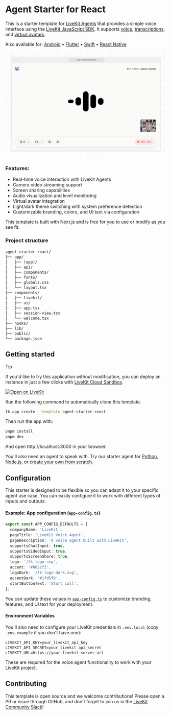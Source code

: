# Agent Starter for React

This is a starter template for [LiveKit Agents](https://docs.livekit.io/agents) that provides a simple voice interface using the [LiveKit JavaScript SDK](https://github.com/livekit/client-sdk-js). It supports [voice](https://docs.livekit.io/agents/start/voice-ai), [transcriptions](https://docs.livekit.io/agents/build/text/), and [virtual avatars](https://docs.livekit.io/agents/integrations/avatar).

Also available for:
[Android](https://github.com/livekit-examples/agent-starter-android) • [Flutter](https://github.com/livekit-examples/agent-starter-flutter) • [Swift](https://github.com/livekit-examples/agent-starter-swift) • [React Native](https://github.com/livekit-examples/agent-starter-react-native)

<picture>
  <source srcset="./.github/assets/readme-hero-dark.webp" media="(prefers-color-scheme: dark)">
  <source srcset="./.github/assets/readme-hero-light.webp" media="(prefers-color-scheme: light)">
  <img src="./.github/assets/readme-hero-light.webp" alt="App screenshot">
</picture>

### Features:

- Real-time voice interaction with LiveKit Agents
- Camera video streaming support
- Screen sharing capabilities
- Audio visualization and level monitoring
- Virtual avatar integration
- Light/dark theme switching with system preference detection
- Customizable branding, colors, and UI text via configuration

This template is built with Next.js and is free for you to use or modify as you see fit.

### Project structure

```
agent-starter-react/
├── app/
│   ├── (app)/
│   ├── api/
│   ├── components/
│   ├── fonts/
│   ├── globals.css
│   └── layout.tsx
├── components/
│   ├── livekit/
│   ├── ui/
│   ├── app.tsx
│   ├── session-view.tsx
│   └── welcome.tsx
├── hooks/
├── lib/
├── public/
└── package.json
```

## Getting started

> [!TIP]
> If you'd like to try this application without modification, you can deploy an instance in just a few clicks with [LiveKit Cloud Sandbox](https://cloud.livekit.io/projects/p_/sandbox/templates/agent-starter-react).

[![Open on LiveKit](https://img.shields.io/badge/Open%20on%20LiveKit%20Cloud-002CF2?style=for-the-badge&logo=external-link)](https://cloud.livekit.io/projects/p_/sandbox/templates/voice-assistant-frontend)

Run the following command to automatically clone this template.

```bash
lk app create --template agent-starter-react
```

Then run the app with:

```bash
pnpm install
pnpm dev
```

And open http://localhost:3000 in your browser.

You'll also need an agent to speak with. Try our starter agent for [Python](https://github.com/livekit-examples/agent-starter-python), [Node.js](https://github.com/livekit-examples/agent-starter-node), or [create your own from scratch](https://docs.livekit.io/agents/start/voice-ai/).

## Configuration

This starter is designed to be flexible so you can adapt it to your specific agent use case. You can easily configure it to work with different types of inputs and outputs:

#### Example: App configuration (`app-config.ts`)

```ts
export const APP_CONFIG_DEFAULTS = {
  companyName: 'LiveKit',
  pageTitle: 'LiveKit Voice Agent',
  pageDescription: 'A voice agent built with LiveKit',
  supportsChatInput: true,
  supportsVideoInput: true,
  supportsScreenShare: true,
  logo: '/lk-logo.svg',
  accent: '#002cf2',
  logoDark: '/lk-logo-dark.svg',
  accentDark: '#1fd5f9',
  startButtonText: 'Start call',
};
```

You can update these values in [`app-config.ts`](./app-config.ts) to customize branding, features, and UI text for your deployment.

#### Environment Variables

You'll also need to configure your LiveKit credentials in `.env.local` (copy `.env.example` if you don't have one):

```env
LIVEKIT_API_KEY=your_livekit_api_key
LIVEKIT_API_SECRET=your_livekit_api_secret
LIVEKIT_URL=https://your-livekit-server-url
```

These are required for the voice agent functionality to work with your LiveKit project.

## Contributing

This template is open source and we welcome contributions! Please open a PR or issue through GitHub, and don't forget to join us in the [LiveKit Community Slack](https://livekit.io/join-slack)!
